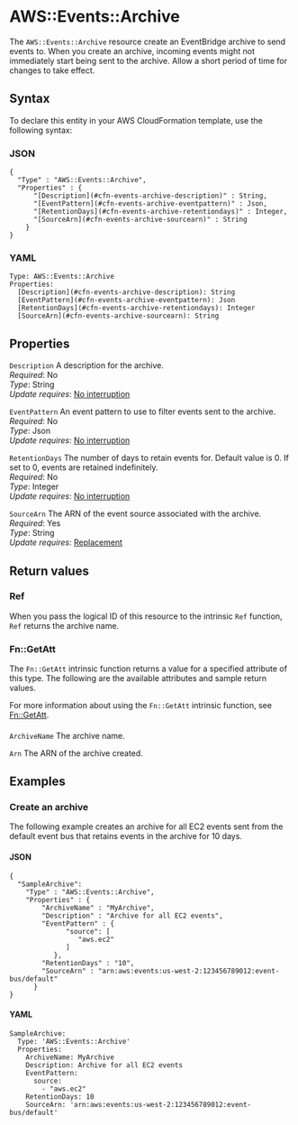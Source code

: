 # AWS::Events::Archive<a name="aws-resource-events-archive"></a>

The `AWS::Events::Archive` resource create an EventBridge archive to send events to\. When you create an archive, incoming events might not immediately start being sent to the archive\. Allow a short period of time for changes to take effect\. 

## Syntax<a name="aws-resource-events-archive-syntax"></a>

To declare this entity in your AWS CloudFormation template, use the following syntax:

### JSON<a name="aws-resource-events-archive-syntax.json"></a>

```
{
  "Type" : "AWS::Events::Archive",
  "Properties" : {
      "[Description](#cfn-events-archive-description)" : String,
      "[EventPattern](#cfn-events-archive-eventpattern)" : Json,
      "[RetentionDays](#cfn-events-archive-retentiondays)" : Integer,
      "[SourceArn](#cfn-events-archive-sourcearn)" : String
    }
}
```

### YAML<a name="aws-resource-events-archive-syntax.yaml"></a>

```
Type: AWS::Events::Archive
Properties: 
  [Description](#cfn-events-archive-description): String
  [EventPattern](#cfn-events-archive-eventpattern): Json
  [RetentionDays](#cfn-events-archive-retentiondays): Integer
  [SourceArn](#cfn-events-archive-sourcearn): String
```

## Properties<a name="aws-resource-events-archive-properties"></a>

`Description`  <a name="cfn-events-archive-description"></a>
A description for the archive\.  
*Required*: No  
*Type*: String  
*Update requires*: [No interruption](https://docs.aws.amazon.com/AWSCloudFormation/latest/UserGuide/using-cfn-updating-stacks-update-behaviors.html#update-no-interrupt)

`EventPattern`  <a name="cfn-events-archive-eventpattern"></a>
An event pattern to use to filter events sent to the archive\.  
*Required*: No  
*Type*: Json  
*Update requires*: [No interruption](https://docs.aws.amazon.com/AWSCloudFormation/latest/UserGuide/using-cfn-updating-stacks-update-behaviors.html#update-no-interrupt)

`RetentionDays`  <a name="cfn-events-archive-retentiondays"></a>
The number of days to retain events for\. Default value is 0\. If set to 0, events are retained indefinitely\.  
*Required*: No  
*Type*: Integer  
*Update requires*: [No interruption](https://docs.aws.amazon.com/AWSCloudFormation/latest/UserGuide/using-cfn-updating-stacks-update-behaviors.html#update-no-interrupt)

`SourceArn`  <a name="cfn-events-archive-sourcearn"></a>
The ARN of the event source associated with the archive\.  
*Required*: Yes  
*Type*: String  
*Update requires*: [Replacement](https://docs.aws.amazon.com/AWSCloudFormation/latest/UserGuide/using-cfn-updating-stacks-update-behaviors.html#update-replacement)

## Return values<a name="aws-resource-events-archive-return-values"></a>

### Ref<a name="aws-resource-events-archive-return-values-ref"></a>

When you pass the logical ID of this resource to the intrinsic `Ref` function, `Ref` returns the archive name\.

### Fn::GetAtt<a name="aws-resource-events-archive-return-values-fn--getatt"></a>

The `Fn::GetAtt` intrinsic function returns a value for a specified attribute of this type\. The following are the available attributes and sample return values\.

For more information about using the `Fn::GetAtt` intrinsic function, see [Fn::GetAtt](https://docs.aws.amazon.com/AWSCloudFormation/latest/UserGuide/intrinsic-function-reference-getatt.html)\.

#### <a name="aws-resource-events-archive-return-values-fn--getatt-fn--getatt"></a>

`ArchiveName`  <a name="ArchiveName-fn::getatt"></a>
The archive name\.

`Arn`  <a name="Arn-fn::getatt"></a>
The ARN of the archive created\.

## Examples<a name="aws-resource-events-archive--examples"></a>

### Create an archive<a name="aws-resource-events-archive--examples--Create_an_archive"></a>

The following example creates an archive for all EC2 events sent from the default event bus that retains events in the archive for 10 days\.

#### JSON<a name="aws-resource-events-archive--examples--Create_an_archive--json"></a>

```
{
  "SampleArchive": 
    "Type" : "AWS::Events::Archive",
    "Properties" : {
        "ArchiveName" : "MyArchive",
        "Description" : "Archive for all EC2 events",
        "EventPattern" : {
              "source": [
                 "aws.ec2"
              ]
           },
        "RetentionDays" : "10",
        "SourceArn" : "arn:aws:events:us-west-2:123456789012:event-bus/default" 
      }
}
```

#### YAML<a name="aws-resource-events-archive--examples--Create_an_archive--yaml"></a>

```
SampleArchive:
  Type: 'AWS::Events::Archive'
  Properties: 
    ArchiveName: MyArchive
    Description: Archive for all EC2 events
    EventPattern:
      source:
        - "aws.ec2"
    RetentionDays: 10
    SourceArn: 'arn:aws:events:us-west-2:123456789012:event-bus/default'
```